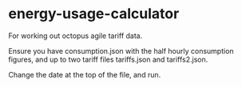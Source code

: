 # energy-usage-calculator
For working out octopus agile tariff data.

Ensure you have consumption.json with the half hourly consumption figures, and up to two tariff files tariffs.json and tariffs2.json. 

Change the date at the top of the file, and run.
